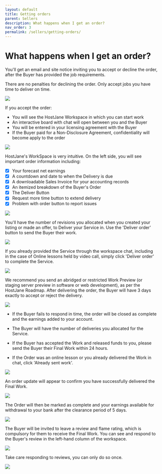```yaml
---
layout: default
title: Getting orders
parent: Sellers
description: What happens when I get an order?
nav_order: 3
permalink: /sellers/getting-orders/
---
```


# What happens when I get an order?

<span class="green">You'll get an email and site notice inviting you to accept or decline the order, after the Buyer has provided the job requirements.</span>

There are no penalties for declining the order. Only accept jobs you have time to deliver on time.

![](/assets/accept.png)

If you accept the order:

* You will see the HostJane Workspace in which you can start work
* An interactive board with chat will open between you and the Buyer
* You will be entered in your licensing agreement with the Buyer
* If the Buyer paid for a Non-Disclosure Agreement, confidentiality will become apply to the order

![](/assets/post-1.png)

HostJane's WorkSpace is very intuitive. On the left side, you will see important order information including:

- [x] Your forecast net earnings
- [x] A countdown and date to when the Delivery is due
- [x] A downloadable Sales Invoice for your accounting records
- [x] An itemized breakdown of the Buyer's Order
- [x] The Deliver Button
- [x] Request more time button to extend delivery
- [x] Problem with order button to report issues

![](/assets/post-4.png)

You'll have the number of revisions you allocated when you created your listing or made an offer, to Deliver your Service in. Use the 'Deliver order' button to send the Buyer their work.

![](/assets/post-2.png)

If you already provided the Service through the workspace chat, including in the case of Online lessons held by video call, simply click 'Deliver order' to complete the Service.

![](/assets/post-3.png)

We recommend you send an abridged or restricted Work Preview (or staging server preview in software or web development), as per the HostJane Roadmap.
After delivering the order, the Buyer will have 3 days exactly to accept or reject the delivery.

![](/assets/post-6.png)

* If the Buyer fails to respond in time, the order will be closed as complete and the earnings added to your account.

* The Buyer will have the number of deliveries you allocated for the Service.

* If the Buyer has accepted the Work and released funds to you, please send the Buyer their Final Work within 24 hours.

* If the Order was an online lesson or you already delivered the Work in chat, click 'Already sent work'.

![](/assets/already.png)

An order update will appear to confirm you have successfully delivered the Final Work.

![](/assets/rating-4.png)

The Order will then be marked as complete and your earnings available for withdrawal to your bank after the clearance period of 5 days.

![](/assets/post-8.png)

The Buyer will be invited to leave a review and flame rating, which is compulsory for them to receive the Final Work.
You can see and respond to the Buyer's review in the left-hand column of the workspace.

![](/assets/review-stage.png)

Take care responding to reviews, you can only do so once.

![](/assets/rating.png)
